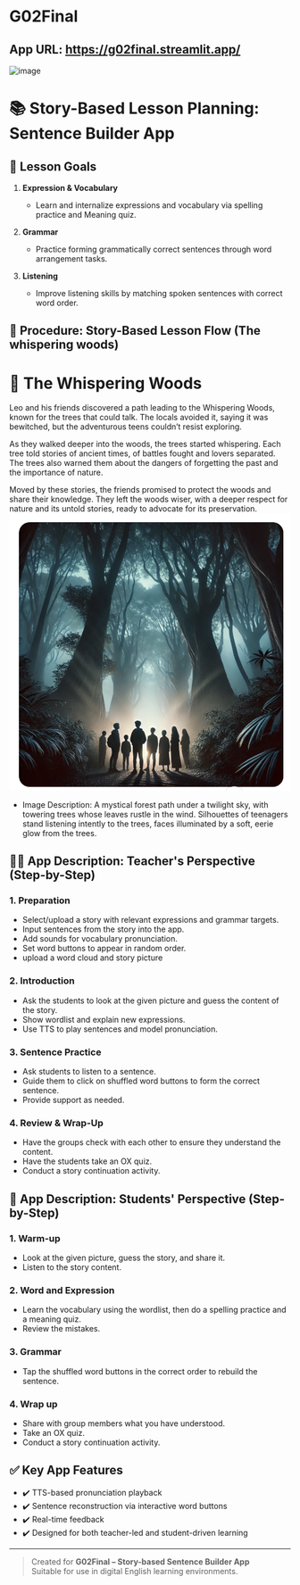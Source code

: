 # G02Final
## App URL: https://g02final.streamlit.app/
![image](https://github.com/user-attachments/assets/3a4f3c17-aa5b-427a-a505-e6a1abfa493d)

# 📚 Story-Based Lesson Planning: Sentence Builder App


## 🧠 Lesson Goals

1. **Expression & Vocabulary**  
   - Learn and internalize expressions and vocabulary via spelling practice and Meaning quiz.

2. **Grammar**  
   - Practice forming grammatically correct sentences through word arrangement tasks.

3. **Listening**  
   - Improve listening skills by matching spoken sentences with correct word order.


## 🧩 Procedure: Story-Based Lesson Flow (The whispering woods)

# 🌳 The Whispering Woods
Leo and his friends discovered a path leading to the Whispering Woods, known for the trees that could talk. The locals avoided it, saying it was bewitched, but the adventurous teens couldn’t resist exploring.

As they walked deeper into the woods, the trees started whispering. Each tree told stories of ancient times, of battles fought and lovers separated. The trees also warned them about the dangers of forgetting the past and the importance of nature.

Moved by these stories, the friends promised to protect the woods and share their knowledge. They left the woods wiser, with a deeper respect for nature and its untold stories, ready to advocate for its preservation.
![This is an image](https://github.com/MK316/Digital-Literacy-Class/blob/main/materials/story02.png?raw=true)
- Image Description: A mystical forest path under a twilight sky, with towering trees whose leaves rustle in the wind. Silhouettes of teenagers stand listening intently to the trees, faces illuminated by a soft, eerie glow from the trees.

## 👩‍🏫 App Description: Teacher's Perspective (Step-by-Step)

### 1. Preparation
- Select/upload a story with relevant expressions and grammar targets.
- Input sentences from the story into the app.
- Add sounds for vocabulary pronunciation.
- Set word buttons to appear in random order.
- upload a word cloud and story picture

### 2. Introduction
- Ask the students to look at the given picture and guess the content of the story.
- Show wordlist and explain new expressions.
- Use TTS to play sentences and model pronunciation.

### 3. Sentence Practice
- Ask students to listen to a sentence.
- Guide them to click on shuffled word buttons to form the correct sentence.
- Provide support as needed.

### 4. Review & Wrap-Up
- Have the groups check with each other to ensure they understand the content.
- Have the students take an OX quiz.
- Conduct a story continuation activity.

## 🧒 App Description: Students' Perspective (Step-by-Step)

### 1. Warm-up
- Look at the given picture, guess the story, and share it.
- Listen to the story content.

### 2. Word and Expression
- Learn the vocabulary using the wordlist, then do a spelling practice and a meaning quiz.
- Review the mistakes.

### 3. Grammar
- Tap the shuffled word buttons in the correct order to rebuild the sentence.

### 4. Wrap up
- Share with group members what you have understood.
- Take an OX quiz.
- Conduct a story continuation activity.



## ✅ Key App Features

- ✔️ TTS-based pronunciation playback  
- ✔️ Sentence reconstruction via interactive word buttons   
- ✔️ Real-time feedback  
- ✔️ Designed for both teacher-led and student-driven learning

---

> Created for **G02Final – Story-based Sentence Builder App**  
> Suitable for use in digital English learning environments.
